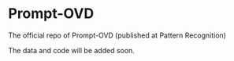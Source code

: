 # Prompt-OVD
The official repo of Prompt-OVD (published at Pattern Recognition)

The data and code will be added soon.
